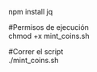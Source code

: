 npm install jq 


#Permisos de ejecución <br />
chmod +x mint_coins.sh <br />

#Correr el script <br />
./mint_coins.sh
